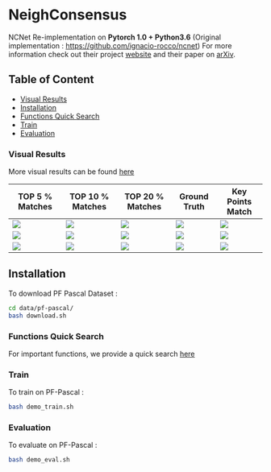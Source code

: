 # NeighConsensus
NCNet Re-implementation on **Pytorch 1.0 + Python3.6** (Original implementation : https://github.com/ignacio-rocco/ncnet)
For more information check out their project [website](https://www.di.ens.fr/willow/research/ncnet/) and their paper on [arXiv](https://arxiv.org/abs/1810.10510).

## Table of Content
* [Visual Results](#visual-results)
* [Installation](#installation)
* [Functions Quick Search](https://github.com/XiSHEN0220/NeighConsensus/blob/master/model/README.md)
* [Train](#train)
* [Evaluation](#evaluation)




### Visual Results

More visual results can be found [here](http://imagine.enpc.fr/~shenx/visualRes/Match.html)

| TOP 5 % Matches | TOP 10 % Matches | TOP 20 % Matches | Ground Truth | Key Points Match |
| --- | --- | --- | --- | --- |
|![](https://github.com/XiSHEN0220/NeighConsensus/blob/master/img/Top5_14.jpg) | ![](https://github.com/XiSHEN0220/NeighConsensus/blob/master/img/Top10_14.jpg) | ![](https://github.com/XiSHEN0220/NeighConsensus/blob/master/img/Top20_14.jpg) | ![](https://github.com/XiSHEN0220/NeighConsensus/blob/master/img/GT14.jpg) | ![](https://github.com/XiSHEN0220/NeighConsensus/blob/master/img/KeyPointMatch14.jpg) |
|![](https://github.com/XiSHEN0220/NeighConsensus/blob/master/img/Top5_53.jpg) | ![](https://github.com/XiSHEN0220/NeighConsensus/blob/master/img/Top10_53.jpg) | ![](https://github.com/XiSHEN0220/NeighConsensus/blob/master/img/Top20_53.jpg) | ![](https://github.com/XiSHEN0220/NeighConsensus/blob/master/img/GT53.jpg) | ![](https://github.com/XiSHEN0220/NeighConsensus/blob/master/img/KeyPointMatch53.jpg) |
|![](https://github.com/XiSHEN0220/NeighConsensus/blob/master/img/Top5_74.jpg) | ![](https://github.com/XiSHEN0220/NeighConsensus/blob/master/img/Top10_74.jpg) | ![](https://github.com/XiSHEN0220/NeighConsensus/blob/master/img/Top20_74.jpg) | ![](https://github.com/XiSHEN0220/NeighConsensus/blob/master/img/GT74.jpg) | ![](https://github.com/XiSHEN0220/NeighConsensus/blob/master/img/KeyPointMatch74.jpg) |


## Installation

To download PF Pascal Dataset : 

``` Bash
cd data/pf-pascal/
bash download.sh
```


### Functions Quick Search

For important functions, we provide a quick search [here](https://github.com/XiSHEN0220/NeighConsensus/blob/master/model/README.md)

### Train 

To train on PF-Pascal : 
``` Bash
bash demo_train.sh
``` 

### Evaluation

To evaluate on PF-Pascal : 
``` Bash
bash demo_eval.sh
```



